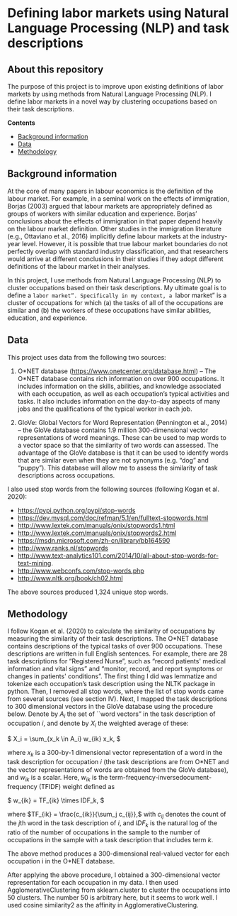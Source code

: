 
# Defining labor markets using Natural Language Processing (NLP) and task descriptions

## About this repository

The purpose of this project is to improve upon existing definitions of labor markets by using methods from Natural Language Processing (NLP). I define labor markets in a novel way by clustering occupations based on their task descriptions.

**Contents**

- [Background information](#Background-information)
- [Data](#Data)
- [Methodology](#Methodology)

## Background information

At the core of many papers in labour economics is the definition of the labour market. For example,
in a seminal work on the effects of immigration, Borjas (2003) argued that labour markets are
appropriately defined as groups of workers with similar education and experience. Borjas’
conclusions about the effects of immigration in that paper depend heavily on the labour market
definition. Other studies in the immigration literature (e.g., Ottaviano et al., 2016) implicitly define
labour markets at the industry-year level. However, it is possible that true labour market
boundaries do not perfectly overlap with standard industry classification, and that researchers would arrive at different conclusions in their studies if they adopt different definitions of the
labour market in their analyses.

In this project, I use methods from Natural Language Processing (NLP) to cluster occupations based on their
task descriptions. My ultimate goal is to define a ``labor market”. Specifically in my context, a ``labor market” is a
cluster of occupations for which (a) the tasks of all of the occupations are similar and (b) the
workers of these occupations have similar abilities, education, and experience.

## Data

This project uses data from the following two sources:

1. O\*NET database (https://www.onetcenter.org/database.html) – The O\*NET database
contains rich information on over 900 occupations. It includes information on the skills,
abilities, and knowledge associated with each occupation, as well as each occupation’s
typical activities and tasks. It also includes information on the day-to-day aspects of many
jobs and the qualifications of the typical worker in each job.

2. GloVe: Global Vectors for Word Representation (Pennington et al., 2014) – the GloVe
database contains 1.9 million 300-dimensional vector representations of word meanings.
These can be used to map words to a vector space so that the similarity of two words can
assessed. The advantage of the GloVe database is that it can be used to identify words that
are similar even when they are not synonyms (e.g. “dog” and “puppy”). This database will
allow me to assess the similarity of task descriptions across occupations.

I also used stop words from the following sources (following Kogan et al. 2020):
- https://pypi.python.org/pypi/stop-words
- https://dev.mysql.com/doc/refman/5.1/en/fulltext-stopwords.html
- http://www.lextek.com/manuals/onix/stopwords1.html
- http://www.lextek.com/manuals/onix/stopwords2.html
- https://msdn.microsoft.com/zh-cn/library/bb164590
- http://www.ranks.nl/stopwords
- http://www.text-analytics101.com/2014/10/all-about-stop-words-for-text-mining.
- http://www.webconfs.com/stop-words.php
- http://www.nltk.org/book/ch02.html

The above sources produced 1,324 unique stop words.

## Methodology

I follow Kogan et al. (2020) to calculate the similarity of occupations by measuring the similarity
of their task descriptions. The O*NET database contains descriptions of the typical tasks of over
900 occupations. These descriptions are written in full English sentences. For example, there are
28 task descriptions for “Registered Nurse”, such as “record patients' medical information and
vital signs” and “monitor, record, and report symptoms or changes in patients' conditions”.
The first thing I did was lemmatize and tokenize each occupation’s task description using the
NLTK package in python. Then, I removed all stop words, where the list of stop words came from
several sources (see section IV). Next, I mapped the task descriptions to 300 dimensional vectors
in the GloVe database using the procedure below.
Denote by $A_i$ the set of ``word vectors” in the task description of occupation 𝑖, and denote by $X_i$ the
weighted average of these:

$ X_i = \sum_{x_k \in A_i} w_{ik} x_k, $

where $x_k$ is a 300-by-1 dimensional vector representation of a word in the task description for
occupation 𝑖 (the task descriptions are from O\*NET and the vector representations of words are obtained from the GloVe database), and $w_{ik}$ is a scalar. Here, $w_{ik}$ is the term-frequency-inversedocument-
frequency (TFIDF) weight defined as

$ w_{ik} = TF_{ik} \times IDF_k, $

where $TF_{ik} = \frac{c_{ik}}{\sum_j c_{ij}},$ with $c_{ij}$ denotes the count of the $j$th word in the task description of $i$, and $IDF_k$ is the natural log of the ratio of the number of occupations in the sample to the number of occupations in the sample with a task description that includes term $k$.

The above method produces a 300-dimensional real-valued vector for each occupation i in the O\*NET database.

After applying the above procedure, I obtained a 300-dimensional vector representation for each
occupation in my data. I then used AgglomerativeClustering from sklearn.cluster to cluster the
occupations into 50 clusters. The number 50 is arbitrary here, but it seems to work well. I used
cosine similarity2 as the affinity in AgglomerativeClustering.
